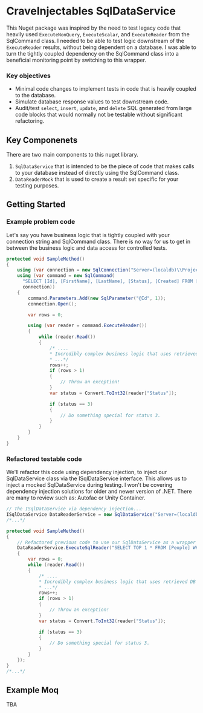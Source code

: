 # CraveInjectables SqlDataService
This Nuget package was inspired by the need to test legacy code that heavily used `ExecuteNonQuery`, `ExecuteScalar`, and `ExecuteReader` from the SqlCommand class. 
I needed to be able to test logic downstream of the `ExecuteReader` results, without being dependent on a database. 
I was able to turn the tightly coupled dependency on the SqlCommand class into a beneficial monitoring point by switching to this wrapper.

### Key objectives
* Minimal code changes to implement tests in code that is heavily coupled to the database.
* Simulate database response values to test downstream code.
* Audit/test `select`, `insert`, `update`, and `delete` SQL generated from large code blocks that would normally not be testable without significant refactoring.


## Key Componenets
There are two main components to this nuget library. 
1. `SqlDataService` that is intended to be the piece of code that makes calls to your database instead of directly using the SqlCommand class.
2. `DataReaderMock` that is used to create a result set specific for your testing purposes.


## Getting Started

### Example problem code
Let's say you have business logic that is tightly coupled with your connection string and SqlCommand class. 
There is no way for us to get in between the business logic and data access for controlled tests.
```csharp
protected void SampleMethod()
{
    using (var connection = new SqlConnection("Server=(localdb)\\ProjectsV13;Database=MyDatabase;Trusted_Connection=True;"))
    using (var command = new SqlCommand(
      "SELECT [Id], [FirstName], [LastName], [Status], [Created] FROM [People] WHERE [Id] = @Id",
      connection))
    {
        command.Parameters.Add(new SqlParameter("@Id", 1));
        connection.Open();

        var rows = 0;

        using (var reader = command.ExecuteReader())
        {
            while (reader.Read())
            {
                /* .... 
                * Incredibly complex business logic that uses retrieved DB results that we wish to test...
                * ...*/
                rows++;
                if (rows > 1)
                {
                    // Throw an exception!
                }
                var status = Convert.ToInt32(reader["Status"]);

                if (status == 3)
                {
                    // Do something special for status 3.
                }
            }
        }
    }
}
```

### Refactored testable code

We'll refactor this code using dependency injection, to inject our SqlDataService class via the ISqlDataService interface. This allows us to inject a mocked SqlDataService during testing. 
I won't be covering dependency injection solutions for older and newer version of .NET. There are many to review such as: Autofac or Unity Container.
```csharp
// The ISqlDataService via dependency injection...
ISqlDataService DataReaderService = new SqlDataService("Server=(localdb)\\ProjectsV13;Database=MyDatabase;Trusted_Connection=True;");
/*...*/

protected void SampleMethod()
{
    // Refactored previous code to use our SqlDataService as a wrapper to the SqlCommand and SqlDataReader.
    DataReaderService.ExecuteSqlReader("SELECT TOP 1 * FROM [People] WHERE [Status] = @StatusId", new[] { new SqlParameter("@Id", 1) }, (reader) =>
    {
        var rows = 0;
        while (reader.Read())
        {
            /* .... 
            * Incredibly complex business logic that uses retrieved DB results that we wish to test...
            * ...*/
            rows++;
            if (rows > 1)
            {
                // Throw an exception!
            }
            var status = Convert.ToInt32(reader["Status"]);

            if (status == 3)
            {
                // Do something special for status 3.
            }
        }
    });
}
/*...*/
```

## Example Moq
TBA




